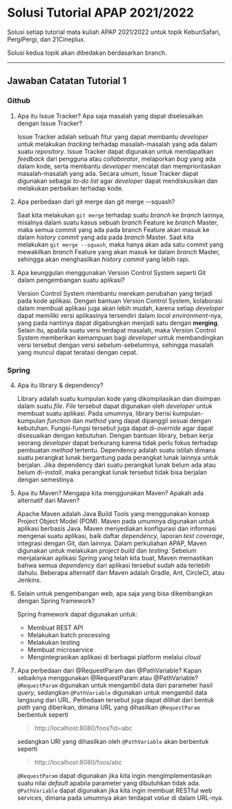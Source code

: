 # Solusi Tutorial APAP 2021/2022
Solusi setiap tutorial mata kuliah APAP 2021/2022 untuk topik KebunSafari, PergiPergi, dan 21Cineplux.

Solusi kedua topik akan dibedakan berdasarkan branch.

---

## Jawaban Catatan Tutorial 1
### Github
1. Apa itu Issue Tracker? Apa saja masalah yang dapat diselesaikan dengan Issue Tracker?

   Issue Tracker adalah sebuah fitur yang dapat membantu *developer* untuk melakukan *tracking* terhadap masalah-masalah yang ada dalam suatu *repository*. Issue Tracker dapat digunakan untuk mendapatkan *feedback* dari pengguna atau *collaborator*, melaporkan *bug* yang ada dalam kode, serta membantu *developer* mencatat dan memprioritaskan masalah-masalah yang ada. Secara umum, Issue Tracker dapat digunakan sebagai *to-do list* agar *developer* dapat mendiskusikan dan melakukan perbaikan terhadap kode.

2. Apa perbedaan dari git merge dan git merge --squash?

   Saat kita melakukan `git merge` terhadap suatu *branch* ke *branch* lainnya, misalnya dalam suatu kasus sebuah *branch* Feature ke *branch* Master, maka semua commit yang ada pada branch Feature akan masuk ke dalam *history commit* yang ada pada *branch* Master. Saat kita melakukan `git merge --squash`, maka hanya akan ada satu commit yang mewakilkan *branch* Feature yang akan masuk ke dalam *branch* Master, sehingga akan menghasilkan *history commit* yang lebih rapi.

3. Apa keunggulan menggunakan Version Control System seperti Git dalam pengembangan suatu aplikasi?

   Version Control System membantu merekam perubahan yang terjadi pada kode aplikasi. Dengan bantuan Version Control System, kolaborasi dalam membuat aplikasi juga akan lebih mudah, karena setiap *developer* dapat memiliki versi aplikasinya tersendiri dalam *local environment*-nya, yang pada nantinya dapat digabungkan menjadi satu dengan **merging**. Selain itu, apabila suatu versi terdapat masalah, maka Version Control System memberikan kemampuan bagi *developer* untuk membandingkan versi tersebut dengan versi sebelum-sebelumnya, sehingga masalah yang muncul dapat teratasi dengan cepat.

### Spring
4. Apa itu library & dependency?

   Library adalah suatu kumpulan kode yang dikompilasikan dan disimpan dalam suatu *file*. *File* tersebut dapat digunakan oleh *developer* untuk membuat suatu aplikasi. Pada umumnya, library berisi kumpulan-kumpulan *function* dan *method* yang dapat dipanggil sesuai dengan kebutuhan. Fungsi-fungsi tersebut juga dapat di-*override* agar dapat disesuaikan dengan kebutuhan. Dengan bantuan library, beban kerja seorang *developer* dapat berkurang karena tidak perlu fokus terhadap pembuatan *method* tertentu. Dependency adalah suatu istilah dimana suatu perangkat lunak bergantung pada perangkat lunak lainnya untuk berjalan. Jika dependency dari suatu perangkat lunak belum ada atau belum di-*install*, maka perangkat lunak tersebut tidak bisa berjalan dengan semestinya.

5. Apa itu Maven? Mengapa kita menggunakan Maven? Apakah ada alternatif dari Maven?

   Apache Maven adalah Java Build Tools yang menggunakan konsep Project Object Model (POM). Maven pada umumnya digunakan untuk aplikasi berbasis Java. Maven menyediakan konfigurasi dan informasi mengenai suatu aplikasi, baik daftar *dependency*, laporan *test coverage*, integrasi dengan Git, dan lainnya. Dalam perkuliahan APAP, Maven digunakan untuk melakukan *project build* dan *testing*. Sebelum menjalankan aplikasi Spring yang telah kita buat, Maven memastikan bahwa semua *dependency* dari aplikasi tersebut sudah ada terlebih dahulu. Beberapa alternatif dari Maven adalah Gradle, Ant, CircleCI, atau Jenkins.

6. Selain untuk pengembangan web, apa saja yang bisa dikembangkan dengan Spring framework?

   Spring framework dapat digunakan untuk:
   - Membuat REST API
   - Melakukan batch processing
   - Melakukan testing
   - Membuat microservice
   - Mengintegrasikan aplikasi di berbagai platform melalui *cloud*

7. Apa perbedaan dari @RequestParam dan @PathVariable? Kapan sebaiknya menggunakan @RequestParam atau @PathVariable?
   `@RequestParam` digunakan untuk mengambil data dari parameter hasil *query*, sedangkan `@PathVariable` digunakan untuk mengambil data langsung dari URL. Perbedaan tersebut juga dapat dilihat dari bentuk *path* yang diberikan, dimana URL yang dihasilkan `@RequestParam` berbentuk seperti 
   > http://localhost:8080/foos?id=abc
   
   sedangkan URI yang dihasilkan oleh `@PathVariable` akan berbentuk seperti
   > http://localhost:8080/foos/abc

   `@RequestParam` dapat digunakan jika kita ingin mengimplementasikan suatu nilai *default* apabila parameter yang dibutuhkan tidak ada. `@PathVariable` dapat digunakan jika kita ingin membuat RESTful web services, dimana pada umumnya akan terdapat *value* di dalam URL-nya.